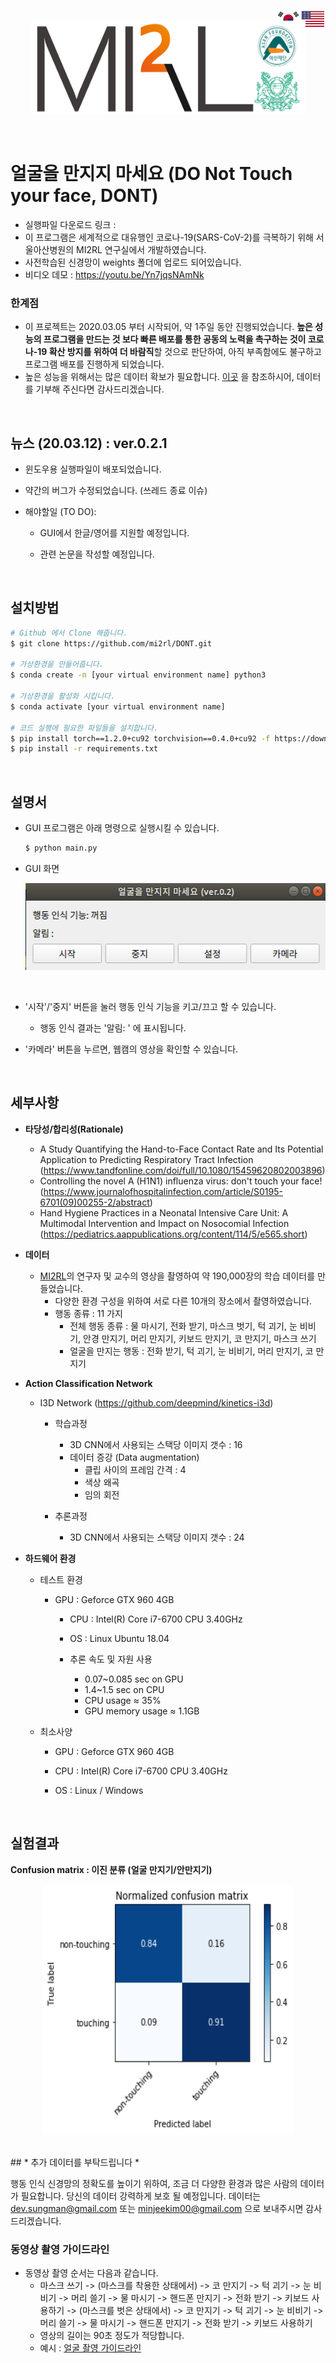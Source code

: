 <div style="width:40px;height:30px;float:right;">
    <p align="right"><a href="https://github.com/mi2rl/DONT/blob/master/README_ENG.md"><img src='./imgs/america.png' width="40" height="30"></a></p>
</div>
<div style="width:40px;height:30px;float:right;">
    <p align="right"><a href="https://github.com/mi2rl/DONT/blob/master/README.md"><img src='./imgs/korea.png' width="40" height="30"></a></p>
</div>

<br>

<p align="center"><img src='./imgs/MI2RL_logo.png' width="440" height="150"></p>
<br>

# 얼굴을 만지지 마세요 (DO Not Touch your face, DONT)

* 실행파일 다운로드 링크 : 
* 이 프로그램은 세계적으로 대유행인 코로나-19(SARS-CoV-2)를 극복하기 위해 서울아산병원의 MI2RL 연구실에서 개발하였습니다.  
* 사전학습된 신경망이 weights 폴더에 업로드 되어있습니다. 
* 비디오 데모  : https://youtu.be/Yn7jqsNAmNk



### 한계점

* 이 프로젝트는 2020.03.05 부터 시작되어, 약 1주일 동안 진행되었습니다. **높은 성능의 프로그램을 만드는 것 보다 빠른 배포를 통한 공동의 노력을 촉구하는 것이 코로나-19 확산 방지를 위하여 더 바람직**할 것으로 판단하여, 아직 부족함에도 불구하고 프로그램 배포를 진행하게 되었습니다. 
* 높은 성능을 위해서는 많은 데이터 확보가 필요합니다. [이곳](#추가-데이터를-부탁드립니다) 을 참조하시어, 데이터를 기부해 주신다면 감사드리겠습니다. 



<br>

## 뉴스 (20.03.12) : ver.0.2.1 

* 윈도우용 실행파일이 배포되었습니다. 

* 약간의 버그가 수정되었습니다. (쓰레드 종료 이슈)

* 해야할일 (TO DO):

  * GUI에서 한글/영어를 지원할 예정입니다. 

  * 관련 논문을 작성할 예정입니다. 

    

<br>

## 설치방법

```bash
# Github 에서 Clone 해줍니다.
$ git clone https://github.com/mi2rl/DONT.git

# 가상환경을 만들어줍니다. 
$ conda create -n [your virtual environment name] python3

# 가상환경을 활성화 시킵니다.
$ conda activate [your virtual environment name]

# 코드 실행에 필요한 파일들을 설치합니다. 
$ pip install torch==1.2.0+cu92 torchvision==0.4.0+cu92 -f https://download.pytorch.org/whl/torch_stable.html
$ pip install -r requirements.txt
```

  <br>


## 설명서

* GUI 프로그램은 아래 명령으로 실행시킬 수 있습니다. 

  ```bash
  $ python main.py
  ```



* GUI 화면

  <p align="center"><img src='./imgs/GUI.png' width="500" height="139"></p><br>  
* '시작'/'중지' 버튼을 눌러 행동 인식 기능을 키고/끄고 할 수 있습니다. 
  
  * 행동 인식 결과는 '알림: ' 에 표시됩니다. 
  
* '카메라' 버튼을 누르면, 웹캠의 영상을 확인할 수 있습니다. 

<br>


## 세부사항

* **타당성/합리성(Rationale)**
    * A Study Quantifying the Hand-to-Face Contact Rate and Its Potential Application to Predicting Respiratory Tract Infection (https://www.tandfonline.com/doi/full/10.1080/15459620802003896)
    * Controlling the novel A (H1N1) influenza virus: don't touch your face! (https://www.journalofhospitalinfection.com/article/S0195-6701(09)00255-2/abstract)
    * Hand Hygiene Practices in a Neonatal Intensive Care Unit: A Multimodal Intervention and Impact on Nosocomial Infection (https://pediatrics.aappublications.org/content/114/5/e565.short)  
      


* **데이터**
  * [MI2RL](https://mi2rl.co)의 연구자 및 교수의 영상을 촬영하여 약 190,000장의 학습 데이터를 만들었습니다. 
    * 다양한 환경 구성을 위하여 서로 다른 10개의 장소에서 촬영하였습니다.  
    * 행동 종류 : 11 가지
      * 전체 행동 종류 : 물 마시기, 전화 받기, 마스크 벗기, 턱 괴기, 눈 비비기, 안경 만지기, 머리 만지기, 키보드 만지기, 코 만지기, 마스크 쓰기
      * 얼굴을 만지는 행동 : 전화 받기, 턱 괴기, 눈 비비기, 머리 만지기, 코 만지기
  
* **Action Classification Network**
  * I3D Network (https://github.com/deepmind/kinetics-i3d)   
    * 학습과정
        * 3D CNN에서 사용되는 스택당 이미지 갯수 : 16
        * 데이터 증강 (Data augmentation)
          * 클립 사이의 프레임 간격 : 4
          * 색상 왜곡
          * 임의 회전
        
    * 추론과정
      * 3D CNN에서 사용되는 스택당 이미지 갯수 : 24
  
* **하드웨어 환경**

    * 테스트 환경
      
      * GPU : Geforce GTX 960 4GB
        * CPU : Intel(R) Core i7-6700 CPU 3.40GHz 
        * OS : Linux Ubuntu 18.04
        * 추론 속도 및 자원 사용
        
          * 0.07~0.085 sec on GPU
          * 1.4~1.5 sec on CPU
          * CPU usage  ≈ 35%  
          * GPU memory usage ≈  1.1GB
            
      
    * 최소사양
    
      * GPU : Geforce GTX 960 4GB
    
      * CPU : Intel(R) Core i7-6700 CPU 3.40GHz 
    
      * OS : Linux / Windows  
    
        <br>

## 실험결과

**Confusion matrix : 이진 분류 (얼굴 만지기/안만지기)**
<br>

<p align="center"><img src='./imgs/result_confusion_binary.png' width="400" height="400"></p><br>
## * 추가 데이터를 부탁드립니다 *

행동 인식 신경망의 정확도를 높이기 위하여, 조금 더 다양한 환경과 많은 사람의 데이터가 필요합니다. 
당신의 데이터 강력하게 보호 될 예정입니다. 데이터는 dev.sungman@gmail.com 또는 minjeekim00@gmail.com 으로 보내주시면 감사드리겠습니다. 



### 동영상 촬영 가이드라인

* 동영상 촬영 순서는 다음과 같습니다. 
  * 마스크 쓰기 -> (마스크를 착용한 상태에서) -> 코 만지기 -> 턱 괴기 -> 눈 비비기 -> 머리 쓸기 -> 물 마시기 -> 핸드폰 만지기 -> 전화 받기 -> 키보드 사용하기 -> (마스크를 벗은 상태에서) -> 코 만지기 -> 턱 괴기 -> 눈 비비기 -> 머리 쓸기 -> 물 마시기 -> 핸드폰 만지기 -> 전화 받기 -> 키보드 사용하기 
  * 영상의 길이는 90초 정도가 적당합니다. 
  * 예시 : [얼굴 촬영 가이드라인](https://youtu.be/NU5FlHp6Qgg )

<br>

